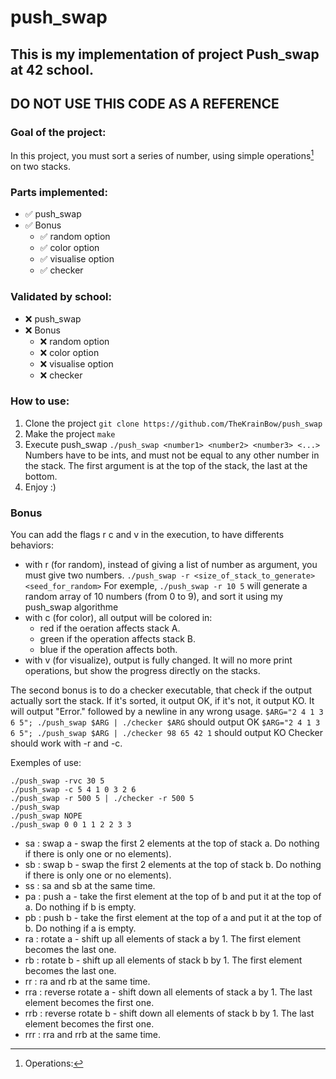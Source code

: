 # push_swap
## This is my implementation of project Push_swap at 42 school.
## DO NOT USE THIS CODE AS A REFERENCE

### Goal of the project:
In this project, you must sort a series of number, using simple operations[^1] on two stacks.

### Parts implemented:
- ✅ push_swap
- ✅ Bonus
  - ✅ random option
  - ✅ color option
  - ✅ visualise option
  - ✅ checker

### Validated by school:
- ❌ push_swap
- ❌ Bonus
  - ❌ random option
  - ❌ color option
  - ❌ visualise option
  - ❌ checker
  
### How to use:
1. Clone the project
  ```git clone https://github.com/TheKrainBow/push_swap```
2. Make the project
  ```make```
3. Execute push_swap
  ```./push_swap <number1> <number2> <number3> <...>```
  Numbers have to be ints, and must not be equal to any other number in the stack.
  The first argument is at the top of the stack, the last at the bottom.
4. Enjoy :)

### Bonus
You can add the flags r c and v in the execution, to have differents behaviors:
- with r (for random), instead of giving a list of number as argument, you must give two numbers.
    ```./push_swap -r <size_of_stack_to_generate> <seed_for_random>```
    For exemple, ```./push_swap -r 10 5``` will generate a random array of 10 numbers (from 0 to 9), and sort it using my push_swap algorithme
- with c (for color), all output will be colored in:
    - red if the oeration affects stack A.
    - green if the operation affects stack B.
    - blue if the operation affects both.
- with v (for visualize), output is fully changed. It will no more print operations, but show the progress directly on the stacks.

The second bonus is to do a checker executable, that check if the output actually sort the stack.
If it's sorted, it output OK, if it's not, it output KO.
It will output "Error." followed by a newline in any wrong usage.
```$ARG="2 4 1 3 6 5"; ./push_swap $ARG | ./checker $ARG``` should output OK
```$ARG="2 4 1 3 6 5"; ./push_swap $ARG | ./checker 98 65 42 1``` should output KO
Checker should work with -r and -c.

Exemples of use:
```
./push_swap -rvc 30 5
./push_swap -c 5 4 1 0 3 2 6
./push_swap -r 500 5 | ./checker -r 500 5
./push_swap
./push_swap NOPE
./push_swap 0 0 1 1 2 2 3 3
```


[^1]: Operations:
-   sa : swap a - swap the first 2 elements at the top of stack a. Do nothing if there
         is only one or no elements).
-   sb : swap b - swap the first 2 elements at the top of stack b. Do nothing if there
         is only one or no elements).
-   ss : sa and sb at the same time.
-   pa : push a - take the first element at the top of b and put it at the top of a. Do
         nothing if b is empty.
-   pb : push b - take the first element at the top of a and put it at the top of b. Do
         nothing if a is empty.
-   ra : rotate a - shift up all elements of stack a by 1. The first element becomes
         the last one.
-   rb : rotate b - shift up all elements of stack b by 1. The first element becomes
         the last one.
-   rr : ra and rb at the same time.
-   rra : reverse rotate a - shift down all elements of stack a by 1. The last element
          becomes the first one.
-   rrb : reverse rotate b - shift down all elements of stack b by 1. The last element
          becomes the first one.
-   rrr : rra and rrb at the same time.
